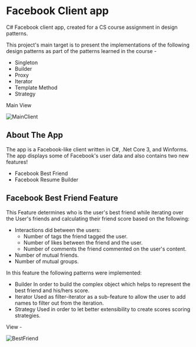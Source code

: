 # Facebook Client app

C# Facebook client app, created for a CS course assignment in design patterns.

This project's main target is to present the implementations of the following design patterns as part of the patterns learned in the course -

- Singleton
- Builder
- Proxy
- Iterator
- Template Method
- Strategy

Main View

![MainClient](https://github.com/OrPerDev/FacebookClientApp/assets/91319947/5e92017f-dba2-4f18-94a6-6b58ac074a60)


## About The App

The app is a Facebook-like client written in C#, .Net Core 3, and Winforms.
The app displays some of Facebook's user data and also contains two new features!
- Facebook Best Friend
- Facebook Resume Builder

## Facebook Best Friend Feature

This Feature determines who is the user's best friend while iterating over the User's friends and calculating their friend score based on the following:

- Interactions did between the users:
  -  Number of tags the friend tagged the user.
  -  Number of likes between the friend and the user.
  -  Number of comments the friend commented on the user's content.
-  Number of mutual friends.
-  Number of mutual groups.

In this feature the following patterns were implemented:
- Builder
    In order to build the complex object which helps to represent the best friend and his/hers score.
- Iterator
    Used as filter-iterator as a sub-feature to allow the user to add names to filter out from the iteration.
- Strategy
    Used in order to let better extensibility to create scores scoring strategies.

View - 

![BestFriend](https://github.com/OrPerDev/FacebookClientApp/assets/91319947/84c677e3-2413-422b-8ad1-dc9432304f2b)
